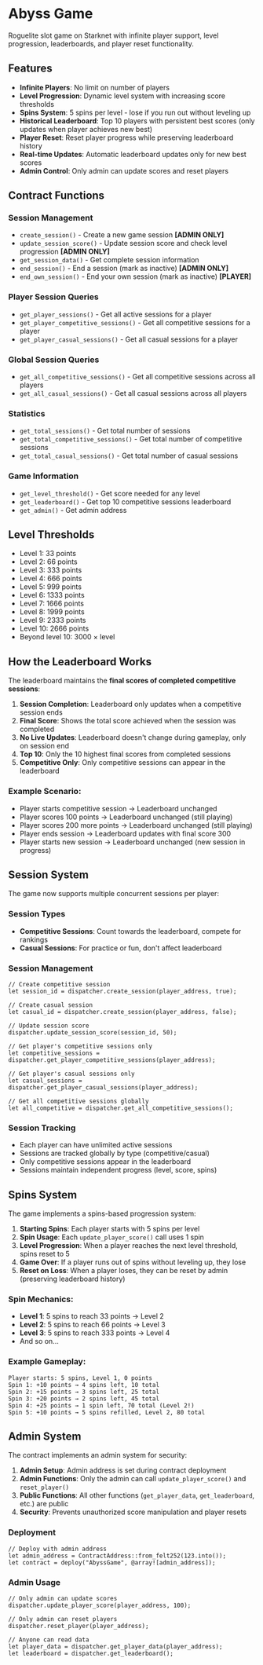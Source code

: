 # Abyss Game
Roguelite slot game on Starknet with infinite player support, level progression, leaderboards, and player reset functionality.

## Features

- **Infinite Players**: No limit on number of players
- **Level Progression**: Dynamic level system with increasing score thresholds
- **Spins System**: 5 spins per level - lose if you run out without leveling up
- **Historical Leaderboard**: Top 10 players with persistent best scores (only updates when player achieves new best)
- **Player Reset**: Reset player progress while preserving leaderboard history
- **Real-time Updates**: Automatic leaderboard updates only for new best scores
- **Admin Control**: Only admin can update scores and reset players

## Contract Functions

### Session Management
- `create_session()` - Create a new game session **[ADMIN ONLY]**
- `update_session_score()` - Update session score and check level progression **[ADMIN ONLY]**
- `get_session_data()` - Get complete session information
- `end_session()` - End a session (mark as inactive) **[ADMIN ONLY]**
- `end_own_session()` - End your own session (mark as inactive) **[PLAYER]**

### Player Session Queries
- `get_player_sessions()` - Get all active sessions for a player
- `get_player_competitive_sessions()` - Get all competitive sessions for a player
- `get_player_casual_sessions()` - Get all casual sessions for a player

### Global Session Queries
- `get_all_competitive_sessions()` - Get all competitive sessions across all players
- `get_all_casual_sessions()` - Get all casual sessions across all players

### Statistics
- `get_total_sessions()` - Get total number of sessions
- `get_total_competitive_sessions()` - Get total number of competitive sessions
- `get_total_casual_sessions()` - Get total number of casual sessions

### Game Information
- `get_level_threshold()` - Get score needed for any level
- `get_leaderboard()` - Get top 10 competitive sessions leaderboard
- `get_admin()` - Get admin address

## Level Thresholds

- Level 1: 33 points
- Level 2: 66 points
- Level 3: 333 points
- Level 4: 666 points
- Level 5: 999 points
- Level 6: 1333 points
- Level 7: 1666 points
- Level 8: 1999 points
- Level 9: 2333 points
- Level 10: 2666 points
- Beyond level 10: 3000 × level

## How the Leaderboard Works

The leaderboard maintains the **final scores of completed competitive sessions**:

1. **Session Completion**: Leaderboard only updates when a competitive session ends
2. **Final Score**: Shows the total score achieved when the session was completed
3. **No Live Updates**: Leaderboard doesn't change during gameplay, only on session end
4. **Top 10**: Only the 10 highest final scores from completed sessions
5. **Competitive Only**: Only competitive sessions can appear in the leaderboard

### Example Scenario:
- Player starts competitive session → Leaderboard unchanged
- Player scores 100 points → Leaderboard unchanged (still playing)
- Player scores 200 more points → Leaderboard unchanged (still playing)
- Player ends session → Leaderboard updates with final score 300
- Player starts new session → Leaderboard unchanged (new session in progress)

## Session System

The game now supports multiple concurrent sessions per player:

### Session Types
- **Competitive Sessions**: Count towards the leaderboard, compete for rankings
- **Casual Sessions**: For practice or fun, don't affect leaderboard

### Session Management
```cairo
// Create competitive session
let session_id = dispatcher.create_session(player_address, true);

// Create casual session  
let casual_id = dispatcher.create_session(player_address, false);

// Update session score
dispatcher.update_session_score(session_id, 50);

// Get player's competitive sessions only
let competitive_sessions = dispatcher.get_player_competitive_sessions(player_address);

// Get player's casual sessions only
let casual_sessions = dispatcher.get_player_casual_sessions(player_address);

// Get all competitive sessions globally
let all_competitive = dispatcher.get_all_competitive_sessions();
```

### Session Tracking
- Each player can have unlimited active sessions
- Sessions are tracked globally by type (competitive/casual)
- Only competitive sessions appear in the leaderboard
- Sessions maintain independent progress (level, score, spins)

## Spins System

The game implements a spins-based progression system:

1. **Starting Spins**: Each player starts with 5 spins per level
2. **Spin Usage**: Each `update_player_score()` call uses 1 spin
3. **Level Progression**: When a player reaches the next level threshold, spins reset to 5
4. **Game Over**: If a player runs out of spins without leveling up, they lose
5. **Reset on Loss**: When a player loses, they can be reset by admin (preserving leaderboard history)

### Spin Mechanics:
- **Level 1**: 5 spins to reach 33 points → Level 2
- **Level 2**: 5 spins to reach 66 points → Level 3
- **Level 3**: 5 spins to reach 333 points → Level 4
- And so on...

### Example Gameplay:
```
Player starts: 5 spins, Level 1, 0 points
Spin 1: +10 points → 4 spins left, 10 total
Spin 2: +15 points → 3 spins left, 25 total
Spin 3: +20 points → 2 spins left, 45 total
Spin 4: +25 points → 1 spin left, 70 total (Level 2!)
Spin 5: +10 points → 5 spins refilled, Level 2, 80 total
```

## Admin System

The contract implements an admin system for security:

1. **Admin Setup**: Admin address is set during contract deployment
2. **Admin Functions**: Only the admin can call `update_player_score()` and `reset_player()`
3. **Public Functions**: All other functions (`get_player_data`, `get_leaderboard`, etc.) are public
4. **Security**: Prevents unauthorized score manipulation and player resets

### Deployment
```cairo
// Deploy with admin address
let admin_address = ContractAddress::from_felt252(123.into());
let contract = deploy("AbyssGame", @array![admin_address]);
```

### Admin Usage
```cairo
// Only admin can update scores
dispatcher.update_player_score(player_address, 100);

// Only admin can reset players  
dispatcher.reset_player(player_address);

// Anyone can read data
let player_data = dispatcher.get_player_data(player_address);
let leaderboard = dispatcher.get_leaderboard();
```
